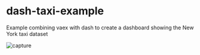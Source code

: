 # dash-taxi-example
Example combining vaex with dash to create a dashboard showing the New York taxi dataset 

![capture](https://user-images.githubusercontent.com/1765949/61407654-3e9f9d80-a8ac-11e9-890c-2d750c38ef12.gif)
